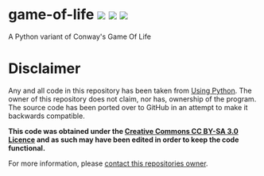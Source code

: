 # game-of-life ![](https://img.shields.io/badge/License-CC%20BY--SA%203.0-blue.svg) ![](https://img.shields.io/codeclimate/maintainability/rbstrachan/game-of-life.svg) ![](https://img.shields.io/github/issues/rbstrachan/game-of-life.svg)
A Python variant of Conway's Game Of Life

# Disclaimer
Any and all code in this repository has been taken from [Using Python](http://usingpython.com/dl/GameOfLife.py). The owner of this repository does not claim, nor has, ownership of the program. The source code has been ported over to GitHub in an attempt to make it backwards compatible.

**This code was obtained under the [Creative Commons CC BY-SA 3.0 Licence](https://creativecommons.org/licenses/by-sa/3.0/legalcode) and as such may have been edited in order to keep the code functional.**

For more information, please [contact this repositories owner](mailto:rossbstrachan@gmail.com).
